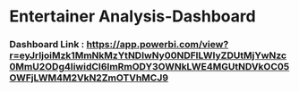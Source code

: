 # Entertainer Analysis-Dashboard

### Dashboard Link : https://app.powerbi.com/view?r=eyJrIjoiMzk1MmNkMzYtNDIwNy00NDFlLWIyZDUtMjYwNzc0MmU2ODg4IiwidCI6ImRmODY3OWNkLWE4MGUtNDVkOC05OWFjLWM4M2VkN2ZmOTVhMCJ9
